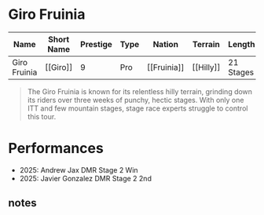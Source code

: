 # Giro Fruinia

| Name | Short Name | Prestige | Type | Nation | Terrain | Length |
|-----|------|------|-----|----|-----|-----|
| Giro Fruinia | [[Giro]] | 9 | Pro | [[Fruinia]] | [[Hilly]] | 21 Stages

> The Giro Fruinia is known for its relentless hilly terrain, grinding down its riders over three weeks of punchy, hectic stages. With only one ITT and few mountain stages, stage race experts struggle to control this tour.

# Performances

* 2025: Andrew Jax DMR Stage 2 Win
* 2025: Javier Gonzalez DMR Stage 2 2nd

## notes